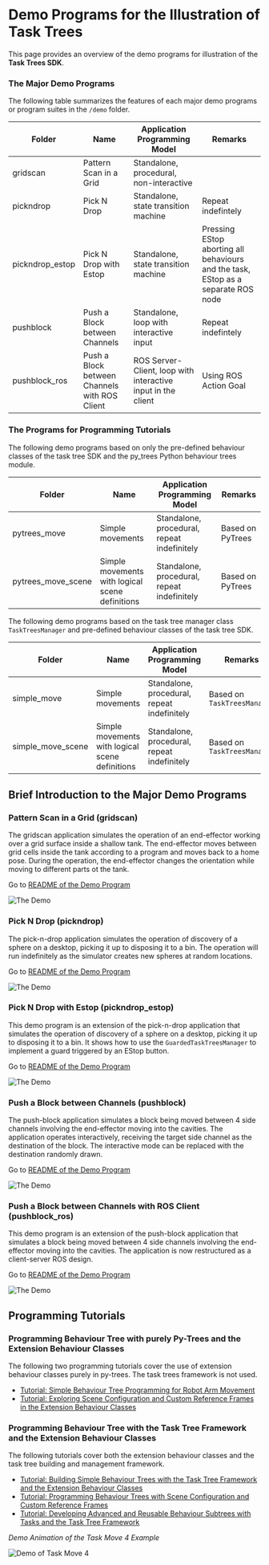 # Demo Programs for the Illustration of Task Trees

This page provides an overview of the demo programs for illustration of the **Task Trees SDK**.

### The Major Demo Programs

The following table summarizes the features of each major demo programs or program suites in the `/demo` folder.

| Folder | Name | Application Programming Model | Remarks |
| --- | --- | ---- | ---- |
| gridscan | Pattern Scan in a Grid | Standalone, procedural, non-interactive | |
| pickndrop | Pick N Drop | Standalone, state transition machine | Repeat indefintely |
| pickndrop_estop | Pick N Drop with Estop | Standalone, state transition machine | Pressing EStop aborting all behaviours and the task, EStop as a separate ROS node |
| pushblock | Push a Block between Channels | Standalone, loop with interactive input | Repeat indefintely |
| pushblock_ros | Push a Block between Channels with ROS Client | ROS Server-Client, loop with interactive input in the client | Using ROS Action Goal |

### The Programs for Programming Tutorials

The following demo programs based on only the pre-defined behaviour classes of the task tree SDK and the py_trees Python behaviour trees module.

| Folder | Name | Application Programming Model | Remarks |
| --- | --- | ---- | ---- |
| pytrees_move | Simple movements | Standalone, procedural, repeat indefinitely | Based on PyTrees |
| pytrees_move_scene | Simple movements with logical scene definitions | Standalone, procedural, repeat indefinitely | Based on PyTrees |

The following demo programs based on the task tree manager class `TaskTreesManager` and pre-defined behaviour classes of the task tree SDK.

| Folder | Name | Application Programming Model | Remarks |
| --- | --- | ---- | ---- |
| simple_move | Simple movements | Standalone, procedural, repeat indefinitely | Based on `TaskTreesManager` |
| simple_move_scene | Simple movements with logical scene definitions | Standalone, procedural, repeat indefinitely | Based on `TaskTreesManager` |


## Brief Introduction to the Major Demo Programs

### Pattern Scan in a Grid (gridscan)

The gridscan application simulates the operation of an end-effector working over a grid surface inside a shallow tank. The end-effector moves between grid cells inside the tank according to a program and moves back to a home pose. During the operation, the end-effector changes the orientation while moving to different parts ot the tank.

Go to [README of the Demo Program](../demo/gridscan/DEMO_GRIDSCAN.md)

![The Demo](../demo/gridscan/docs/DemoGridScan1.gif)


### Pick N Drop (pickndrop)

The pick-n-drop application simulates the operation of discovery of a sphere on a desktop, picking it up to disposing it to a bin. The operation will run indefinitely as the simulator creates new spheres at random locations.

Go to [README of the Demo Program](../demo/pickndrop/DEMO_GRIDSCAN.md)

![The Demo](../demo/pickndrop/docs/DemoPickNDrop1.gif)

### Pick N Drop with Estop (pickndrop_estop)

This demo program is an extension of the pick-n-drop application that simulates the operation of discovery of a sphere on a desktop, picking it up to disposing it to a bin. It shows how to use the `GuardedTaskTreesManager` to implement a guard triggered by an EStop button.

Go to [README of the Demo Program](pickndrop_estop/DEMO_PICKNDROP_ESTOP.md)

![The Demo](pickndrop_estop/docs/DemoEStopPickNDrop1.gif)

### Push a Block between Channels (pushblock)

The push-block application simulates a block being moved between 4 side channels involving the end-effector moving into the cavities. The application operates interactively, receiving the target side channel as the destination of the block. The interactive mode can be replaced with the destination randomly drawn.

Go to [README of the Demo Program](pushblock/DEMO_PUSHBLOCK.md)

![The Demo](pushblock/docs/DemoPushBlock1.gif)

### Push a Block between Channels with ROS Client (pushblock_ros)

This demo program is an extension of the push-block application that simulates a block being moved between 4 side channels involving the end-effector moving into the cavities. The application is now restructured as a client-server ROS design. 

Go to [README of the Demo Program](pushblock_ros/DEMO_PUSHBLOCK.md)

![The Demo](pushblock/docs/DemoPushBlock1.gif)


## Programming Tutorials

### Programming Behaviour Tree with purely Py-Trees and the Extension Behaviour Classes

The following two programming tutorials cover the use of extension behaviour classes purely in py-trees. The task trees framework is not used. 

- [Tutorial: Simple Behaviour Tree Programming for Robot Arm Movement](pytrees_moves/TUT_MOVE_PYTREES.md)
- [Tutorial: Exploring Scene Configuration and Custom Reference Frames in the Extension Behaviour Classes](pytrees_moves_scene/TUT_MOVE_SCENE_PYTREES.md)

### Programming Behaviour Tree with the Task Tree Framework and the Extension Behaviour Classes

The following tutorials cover both the extension behaviour classes and the task tree building and management framework.

- [Tutorial: Building Simple Behaviour Trees with the Task Tree Framework and the Extension Behaviour Classes ](simple_moves/TUT_MOVE_TASKTREES.md)
- [Tutorial: Programming Behaviour Trees with Scene Configuration and Custom Reference Frames](simple_moves_scene/TUT_MOVE_SCENE_TASKTREES.md)
- [Tutorial: Developing Advanced and Reusable Behaviour Subtrees with Tasks and the Task Tree Framework](task_moves/TUT_TASK_MOVE_TASKTREES.md)

_Demo Animation of the Task Move 4 Example_ 

![Demo of Task Move 4](task_moves/docs/DemoTaskMove4.gif)



